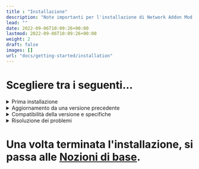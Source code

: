 ```yaml
---
title : "Installazione"
description: "Note importanti per l'installazione di Network Addon Mod per SimCity 4."
lead: ""
date: 2022-09-06T10:09:26+00:00
lastmod: 2022-09-06T10:09:26+00:00
weight: 2
draft: false
images: []
url: "docs/getting-started/installation"
---
```

<!-- markdownlint-disable MD025 MD051 -->
# Scegliere tra i seguenti...
  
   <details>

<summary>Prima installazione</summary>

## Prima installazione

* 1) Verificare la compatibilità della versione di Sim City 4 [qui](#Compatibilità della versione)</a>.

* 2) Scaricare e decomprimere il programma di installazione di NAM tramite il pulsante all'inizio di questo sito.

* 3) Installare il Java Runtime Environment preconfezionato, se non è già installato. Si trova in un file denominato "OpenJDKxxxx".

* 4) Eseguire il programma di installazione...
  * In Windows:
    * Utilizzare il file **NetworkAddonMod_Setup_Version47.bat**.  Questo installerà una patch da 4 GB che consente a NAM di funzionare correttamente nel gioco.
  * Su macOS:
    * Eseguire NetworkAddonMod_Setup_Version47.jar.
    * **Se si utilizza la versione App Store**, il programma di installazione non può installare direttamente nella posizione Plugins utilizzata dalla versione App Store, che si trova all'interno del file .app (~/Library/Containers/com.aspyr.simcity4.appstore/Data/Documents/SimCity 4). Installare prima in una posizione alternativa, quindi copiare la cartella "Plugins" in quella posizione.  Si noti che il team NAM è attualmente in grado di fornire assistenza all'installazione agli utenti dell'App Store in modo molto limitato.
  * Su Linux:
    * Eseguire NetworkAddonMod_Setup_Version47.jar o, se non si riesce, eseguire NetworkAddonMod_Setup_Version47.sh.

* 5) Seguire le istruzioni del programma di installazione, cliccando su ogni scheda della barra superiore, in ordine!
  * a) Accettare le condizioni del mod nella scheda iniziale "welcome".
  * b) Selezionare le opzioni che si desidera installare nella scheda "file".
  * c) Selezionare il percorso di installazione nella scheda "location".  In genere viene lasciato invariato rispetto alla cartella Plugins predefinita.
  * d) Infine, passare alla scheda "install".  Fare clic sul pulsante "Avvia installazione" per avviare il processo di installazione.  Al termine dell'installazione, la schermata di avanzamento mostrerà il messaggio "Tutti i componenti selezionati sono stati installati!".
  * e) Chiudere il programma di installazione. L'installazione è terminata.
  
* 5a) **Fase aggiuntiva per gli utenti Mac (opzionale su Windows/Linux)**: eseguire JDatPacker per consolidare i file della mod.
  * Se si utilizza la versione App Store, eseguire JDatPacker nella directory Plugins risultante, quindi spostare i file "Network Addon Mod_###.dat" (dove "###" è un numero a tre cifre) nel contenitore.
  * Sulla versione Steam (o se si utilizza JDatPacker su Windows), eseguire JDatPacker nella directory Documents\SimCity 4\Plugins (questa operazione consoliderà anche gli altri plugin).  Assicurarsi di rimuovere le directory originali che sono state consolidate e, se si aggiorna o si reinstalla il pacchetto NAM in qualsiasi momento, assicurarsi di eliminare i file "Network Addon Mod_###.dat" dai Plugin prima di eseguire la nuova installazione.  Si consiglia di utilizzare una nuova sottocartella (ad esempio "Plugins\Compressed Files") invece di installare nella radice della directory Plugins, per evitare conflitti tra le mod.
  
* 6) Caricare il gioco e godersi il NAM!

  </details>
  
  <details>

<summary>Aggiornamento da una versione precedente</summary>  

## Aggiornamento da una versione precedente

* 1) Spostare la cartella NetworkAddonMod attuale dalla cartella Plugins. Non cancellarla. Il desktop è un posto decente dove spostarla per ora. Nota: se avete consolidato i file NAM usando uno strumento come SC4DatPacker o JDatPacker, spostate il file consolidato.
* 2) Eseguire il programma di installazione NAM per la nuova versione.
* 3) Eseguire SimCity4 e testare. In caso di problemi o se si desidera tornare indietro, è sufficiente eliminare la nuova cartella "NetworkAddonMod" in Plugins e sostituirla con la cartella precedentemente spostata per ripristinare la funzionalità originale. Se necessario, contattateci per ulteriore assistenza.

</details>

 <details>

<summary>Compatibilità della versione e specifiche</summary>

**La Network Addon Mod è compatibile con le seguenti versioni di SimCity4 Deluxe/Rush Hour con la versione 1.1.641:**

{{< table class="w-auto" >}}
|         | GOG.com    | Steam       | Disc        | EA/Origin/Xbox Game Pass    | Mac App Store | Pirated
| ------- | :---:      | :------:    | :---:       | :---:                       | :---:         | :---:
| Windows | Si        | Si         | Limitato¹    | No³                         | N/A           | No
| Mac     | N/A        | Si         | Limitato²    | N/A                         | Si           | No
{{< /table >}}

<span class="fs-6">**¹** Must be running at *least* Version 1.1.638</span><br>
<span class="fs-6">**²** Running on macOS/OS X Version 10.6 (Snow Leopard) or earlier</span><br>
<span class="fs-6">**³** SimCity 4 Deluxe ottenuto riscattando una chiave CD esistente (non acquistandola) tramite il Supporto Clienti Origin (versione 1.1.641) **è compatibile**</span>

**Note**

* 1) EA/Origin/Xbox Game Pass non sono supportati in quanto queste versioni sono purtroppo perma-locked alle vecchie versioni del gioco (versione 1.1.610).
* 2) Il supporto tecnico è limitato per gli utenti della versione Steam per Mac e *molto limitato* per gli utenti della versione Store per macOS.

## Specifiche minime

* **NAM con opzione controller LowRAM/NoRHW**: Qualsiasi sistema costruito negli ultimi 15 anni, con 750 MB di spazio disponibile su disco.  (Gli utenti che utilizzano questa opzione non possono installare le funzioni RealHighway (RHW)).
* **NAM con opzione controller 4GB completo**: Qualsiasi sistema con sistema operativo a 64 bit, almeno 4 GB di RAM e 1,2 GB di spazio disponibile su disco.  Se si utilizza Windows, **la patch da 4 GB deve essere applicata all'eseguibile del gioco**.
  
    </details>

  <details>

<summary>Risoluzione dei problemi</summary>  

## Cosa devo fare se il NAM non supporta la mia copia del gioco?

Il nuovo programma di installazione NAM (introdotto con la Release Candidate NAM 37) non esegue più il controllo della versione. Tuttavia, si raccomanda vivamente agli utenti di controllare la versione in uso, poiché le copie non aggiornate possono essere instabili. **La versione 1.1.610 e la versione 1.1.613 NON sono supportate.

Nel caso F, la soluzione è semplicemente installare la patch EP1 Update 1, scaricabile da EA (SKU 1-5), SimCity 4 Devotion (SKU 1-5) o Simtropolis (solo SKU 1 e 2). Per determinare la versione SKU corretta per la propria copia di SimCity 4, individuare la directory di installazione e cercare nella sottocartella denominata *sku_data*. In alternativa, si possono semplicemente provare tutte le versioni SKU della patch, finché non ne funziona una.

Per i casi G e H, consultate la [sezione su Origin](#origin-ea-play-xbox-gamepass) qui sotto.

Per i casi D ed E, si noti ancora una volta che il team NAM ha poca esperienza con la versione Mac del gioco, essendo per lo più limitato alla versione Steam, e potrebbe essere molto limitato nella capacità di fornire supporto tecnico specifico per la piattaforma, anche per quanto riguarda il processo di installazione (che è più complesso nella versione App Store). Si veda la sezione relativa a macOS [qui](#mac).

Per i casi G, H, I e J, si consiglia di acquistare una copia digitale di SimCity 4 Deluxe (NON da Origin).

**Cosa succede se la mia copia del disco ha smesso di funzionare con Windows Vista, 7, 8, 8.1 o 10?

Nel 2015, Microsoft ha deciso che secdrv.sys, il file driver utilizzato da SafeDisc e da altri sistemi di protezione della copia del disco presenti in molti giochi per PC dei primi anni 2000, costituiva una minaccia per la sicurezza. Di conseguenza, il driver non è stato incluso in Windows 10 e Microsoft ha rilasciato il Windows Update KB3086255, che disattiva secdrv.sys su Windows Vista, 7, 8 e 8.1. Nel caso delle versioni precedenti di Windows, secdrv.sys può essere riattivato quando necessario attraverso l'uso del prompt dei comandi o di un file batch.

A parte il passo avanzato di firmare manualmente un driver di periferica per Windows 10, le uniche azioni possibili sono l'acquisto di una copia digitale del gioco, da un rivenditore che offra una copia del gioco con la versione 1.1.641 completamente pre-compilata (ad es. GOG o Steam), oppure rivolgersi all'assistenza clienti EA/Origin per riscattare la chiave CD e ottenere una copia digitale gratuita del gioco (a differenza delle copie acquistate tramite Origin Store, EA App o abbonamenti EA Play, le copie riscattate con la chiave CD sono completamente pre-patinate alla versione 1.1.641).

Si noti che gli eseguibili craccati (ad esempio un .exe "No CD") non possono beneficiare del supporto tecnico. Il team NAM non sostiene la pirateria, ma comprende la frustrazione dovuta al blocco del sistema DRM originale del gioco da parte di Microsoft, che costringe ad acquistare una nuova copia digitale per poter continuare a giocare. Tuttavia, il motivo per cui gli eseguibili craccati non sono ammissibili è di natura più pratica, ovvero la possibilità di errori di versione (ad esempio un crack della versione 1.1.638 con file .DAT della versione 1.1.610/613, o viceversa), che possono complicare notevolmente gli sforzi del team per fornire un utile supporto tecnico agli utenti. I [Problemi di Origin] (#avviso agli utenti che hanno acquistato una copia digitale da Origin o che usano un gioco di Playa o di Xbox) hanno contribuito a mantenere il controllo della versione fino alla recente modifica del programma di installazione nel 2020.

Si noti che se si tenta di utilizzare una versione di Windows più vecchia, a 32 bit (ad esempio Windows XP), per far funzionare il gioco su disco, questo ostacolerà notevolmente le prestazioni del gioco con la NAM completa installata; si consiglia vivamente di eseguire il gioco su un sistema operativo a 64 bit se si intende sfruttare l'intero set di funzionalità. Se si deve eseguire il gioco su un sistema operativo a 32 bit, è necessario installare il nuovo pacchetto NAMLite oppure, per un'installazione di medie dimensioni, selezionare una delle opzioni del controller NAM "LowRAM/NoRHW". (Il sistema RealHighway (RHW) è di gran lunga la parte più grande del NAM).

## Avviso agli utenti che hanno acquistato una copia digitale da Origin, o che utilizzano EA Play o Xbox Game Pass {#origin-ea-play-xbox-gamepass}

A parte un breve periodo nel 2014-2015, Origin e EA App, le piattaforme digitali di vendita al dettaglio gestite da Electronic Arts (EA), hanno venduto ai clienti al dettaglio copie di SimCity 4 Deluxe con una versione non patchata e non patchabile del file eseguibile del gioco. Al momento dell'uscita di NAM 47, questo è ancora il caso. A differenza delle versioni retail vendute da GOG.com e Steam (e in precedenza della versione "Thin Game Download" di Amazon), che vengono fornite con la versione 1.1.641, l'edizione venduta sull'Origin Store e sull'EA App (utilizzata anche dal servizio di abbonamento EA Play), presenta un file eseguibile della versione 1.1.610, mescolato con le versioni 1.1.641 dei file SimCity_1-5.dat. Avendo sostituito la protezione anticopia originale SafeDisc con il proprio DRM, EA/Origin ha alterato il checksum dell'eseguibile del gioco, impedendo così ai patcher EP1 Update 1 (versione 1.1.638) e BAT Nightlighting/EP1 Update 2 (versione 1.1.640) di EA di aggiornare correttamente l'eseguibile. Sembra inoltre che sia più difficile applicare la patch da 4 GB con la versione dell'app EA, necessaria per eseguire un'installazione NAM completa.

Questo non solo non soddisfa i requisiti minimi del NAM, ma lascia le copie retail di EA App/Origin con molti problemi di stabilità risolti dagli sviluppatori nel 2003 e senza illuminazione notturna funzionante su qualsiasi edificio personalizzato. Inoltre, impedisce l'installazione di strumenti di creazione di contenuti di prima parte, come il Building Architect Tool (BAT), che cercano un eseguibile correttamente patchato. Questo nonostante il fatto curioso che EA utilizzi immagini del NAM e di altri contenuti personalizzati per pubblicizzare SimCity 4, sia su EA.com che nell'app EA.

Inoltre, l'app EA e il client Origin sono in grado di sbloccare le altre versioni di SimCity 4 Deluxe installate sul sistema, comprese le versioni Steam e GOG, tramite il processo di "riparazione". Anche se non state giocando a una versione EA App/Origin del gioco, sappiate che l'EA App e il client Origin possono comunque sbloccare il vostro gioco.

Per coloro che hanno acquistato il gioco tramite EA.com, EA App o Origin Store, il team NAM consiglia di contattare l'assistenza EA/Origin per ottenere un rimborso, anche dopo la scadenza del periodo di restituzione, poiché gli utenti hanno avuto successo in questo caso. Se siete tra gli utenti che si sono ritrovati con la versione retail di EA App/Origin non patchata e non patchabile, vi consigliamo di contattare l'assistenza. Il team apprezzerebbe anche una vostra risposta, poiché desideriamo fortemente che EA fornisca ai propri clienti una copia del gioco correttamente patchata e stiamo cercando di documentare il numero di utenti interessati. Coloro che giocano tramite EA Play/Xbox Game Pass dovrebbero anche far sapere a EA Play che il gioco viene distribuito con un eseguibile obsoleto, privo di correzioni fondamentali per la stabilità.

Stranamente, le copie ottenute riscattando gratuitamente una chiave CD esistente presso l'assistenza clienti di Origin (caso C) *sono* correttamente patchate, nonostante ciò che lo stesso team di assistenza dice abitualmente a coloro che hanno acquistato copie e ricevuto copie digitali difettose della versione 1.1.610.

In breve:

* **Copia gratuita da EA/Origin Support per il riscatto della chiave CD**: Eseguibile correttamente patchato (1.1.641).
* **Copia acquistata da EA.com, EA App, Origin Store o giocata tramite EA Play/Xbox Game Pass**: Eseguibile non patchato e non patchabile (bloccato permanentemente alla versione 1.1.610).

Per una valutazione più dettagliata della situazione di Origin, lo sviluppatore di NAM Tarkus ha scritto ampiamente sull'argomento nel suo blog, [SimTarkus](https://simtarkus.wordpress.com/category/origin/).

## Nota per gli utenti Mac {#mac}

Aspyr ha rilasciato un aggiornamento al suo port di SimCity 4 Deluxe per macOS, aggiornandolo da un'applicazione a 32 bit a una a 64 bit sia su Steam che sull'App Store, in modo da renderlo compatibile con macOS Catalina (10.15) e successivi. Questo cambiamento ha però introdotto una serie di stranezze.

In particolare, ha cambiato la combinazione di tasti per scorrere i TAB Loop sotto i vari pulsanti della NAM. Invece di usare TAB per andare avanti e Shift-TAB per andare indietro, gli utenti Mac devono ora usare Ctrl-TAB per andare avanti e Ctrl-Shift-TAB per andare indietro. Sebbene TAB e Shift-TAB permettano di spostarsi attraverso il Loop TAB, queste combinazioni di tasti fanno sì che alcuni pezzi sotto i pulsanti vengano saltati.

Inoltre, le modifiche hanno anche interrotto SC4MacInjector di simmaster07, che consentiva ai plugin DLL, tra cui SC4Fix.dll (che risolveva i CTD dei pezzi del puzzle/TE Lot), di funzionare su macOS. Di conseguenza, queste correzioni non funzionano più su Mac e gli utenti devono prestare attenzione quando posizionano le stazioni in prossimità di pezzi di puzzle statici.

Inoltre, la procedura di installazione del NAM varia a seconda che si utilizzi la versione Steam o la versione App Store.

Con la versione Steam, il NAM si installa di default nella posizione corretta: `Utente/{nome utente}/Documenti/SimCity 4/Plugins/`.

Il team NAM non ha sufficiente dimestichezza con la versione App Store per fornire istruzioni affidabili sull'installazione e rimandiamo gli utenti alla [SC4 Mac Users board at Simtropolis](https://community.simtropolis.com/forums/forum/20-sc4-mac-users/) per assistenza.

## Una nota sul lato guida (RHD vs. LHD)

Sebbene il programma di installazione NAM, come indicato in precedenza, disponga di una serie di caselle di controllo in Installazione personalizzata relative al lato di guida, è opportuno ribadire che queste caselle **modificano solo i file di compatibilità installati con NAM e NON cambiano il lato di guida**. Se si dispone di un'installazione con guida a destra (RHD, veicoli che guidano sul lato destro delle strade; questo concetto **NON** è lo stesso del lato su cui ci si siede quando si guida un veicolo) e si desidera passare alla guida a sinistra (LHD, veicoli che guidano sul lato sinistro delle strade), in genere è necessario farlo regolando i file di localizzazione del gioco e quindi modificando le voci del registro di Windows o modificando il collegamento del gioco.

Il nuovo programma di installazione NAM non è in grado di determinare il lato di guida predefinito dell'installazione, quindi prima dell'installazione è necessario prendere nota del lato di guida dei veicoli nel gioco. Se si è cambiato il lato di guida modificando il collegamento del gioco, invece di modificare il registro di Windows, questo è il **solo e unico caso in cui è necessario modificare la casella selezionata qui**.

## Una nota sulla "patch da 4GB" {#4gb-patch}

A causa dei cambiamenti nei sistemi informatici e delle continue espansioni del file Controller principale del NAM, nel 2013 è stato determinato che molti sistemi più recenti, in particolare quelli con più di 4 GB di RAM e che eseguono versioni di Windows a 64 bit, necessitano di ulteriori sistemazioni. A tal fine, la NAM include una "4GB Patch", nota anche come "Large Address Aware (LAA) Patch", che consente al gioco di accedere a tutti i 4GB di RAM che un'applicazione a 32 bit può leggere, invece dei 2GB predefiniti. La patch della NAM è stata progettata da NTCore e integrata nella NAM con l'autorizzazione; gli utenti con sistemi che necessitano della patch riceveranno un prompt durante l'installazione della NAM per installarla. La patch originale può essere trovata [qui] (http://www.ntcore.com/4gb_patch.php).

L'unica cosa che questa patch fa è cambiare l'interruttore Large Address Aware, un interruttore accessibile presente in tutti gli eseguibili di Windows, da "off" ad "on" per l'eseguibile del gioco. Patch come questa sono comuni nelle comunità di modding dei giochi, comprese quelle associate alla serie The Elder Scrolls (ad esempio Skyrim) e Fallout, e possono essere utilizzate per migliorare le prestazioni di qualsiasi applicazione a 32 bit su sistemi con sistemi operativi a 64 bit e una quantità adeguata di RAM.

Il nuovo punto di partenza dell'installazione per gli utenti di Windows, **NetworkAddonMod_Setup_Version47.bat**, dovrebbe garantire che il gioco venga automaticamente patchato come necessario.

Si noti che la patch da 4 GB non è **necessaria per gli utenti di macOS**, poiché questa versione del gioco è a 64 bit e può accedere a una quantità di RAM superiore a quella della versione Windows (anche con la patch da 4 GB!) per impostazione predefinita.

La directory predefinita in cui si trova SimCity 4.exe dipende da come e dove è stata acquistata la copia del gioco.

* **GOG.com**: `C:\GOG Games\SimCity 4 Deluxe Edition\Apps`
* **Steam**: `C:´Program Files (x86)´Steam´´steamapps´´common´´SimCity 4 Deluxe´´Apps`´.
* **Disco originale**: `C:\Program Files (x86)\Maxis\SimCity 4 Deluxe\Apps`
* **Origin**: `C:\Program Files (x86)\Maxis\SimCity 4 Deluxe\Apps`

**Nota che solo le copie Origin acquistate tramite il riscatto gratuito della chiave CD (versione 1.1.641) sono compatibili con il NAM. Le copie acquistate tramite Origin Store o accessibili tramite Origin Access (versione 1.1.610) NON SONO COMPATIBILI. Vedere [qui](#origin-ea-play-xbox-gamepass) per maggiori dettagli**.

## Disinstallazione del NAM

Per disinstallare i file, è sufficiente eliminare con un bulldozer ogni elemento NAM di questo download nelle vostre città e rimuovere successivamente i file dalla cartella Plugins, che sarà contenuta in *`Plugins\Network Addon Mod`* per impostazione predefinita.

## Modifica delle opzioni dopo l'installazione iniziale

Il NAM è una mod molto estesa, con un numero considerevole di funzioni, che all'inizio potrebbe risultare eccessivo per coloro che non hanno una buona conoscenza del suo funzionamento. Il team NAM prevede che gli utenti, in particolare quelli nuovi al NAM, possano voler modificare il set di funzioni che hanno installato, man mano che imparano a conoscere meglio i contenuti e le capacità della mod.

A tal fine, incoraggiamo gli utenti a tenere a portata di mano il programma di installazione della versione corrente dopo l'installazione iniziale. Se si intende cambiare il proprio set di opzioni, è necessario rimuovere l'installazione corrente. Si consiglia di spostarla fuori dai Plugin in una posizione sicura, nel caso in cui si vogliano conservare le impostazioni esistenti come backup.

## Installazione manuale - Avanzata

Gli utenti che non possono o non vogliono installare Java possono eseguire un'installazione manuale del NAM, cosa che la nuova architettura dei file introdotta nel 2020 rende molto più possibile rispetto alle precedenti versioni "monolitiche".

Questo metodo richiede uno strumento di decompressione dei file in grado di aprire i file .jar, come [7-zip](https://www.7-zip.org) (Windows) o [Keka](https://www.keka.io/en/) (macOS). Per iniziare, aprire NetworkAddonMod_Setup_Version47.jar utilizzando il proprio strumento di decompressione file.

Il contenuto del NAM si trova nella sottocartella "installation". Il programma di installazione corrente utilizza una serie di flag di carattere all'inizio dei nomi delle directory, per indicare al programma di installazione come ordinare le opzioni, se sono obbligatorie o facoltative, ecc.

I numeri preceduti dal segno "at" ("@"), cioè "@1", "@2" e così via, vengono ordinati semplicemente con questo flag.

Qualsiasi directory con il trattino ("^") davanti al nome (o dietro un flag di ordinamento "@") è obbligatoria.

Qualsiasi directory con il punto esclamativo ("!") davanti al nome (o dietro un flag di ordinamento "@") non viene installata per impostazione predefinita.

Tutte le opzioni in cui sono presenti il segno di uguale ("=") e il trattino ("-") si escludono a vicenda: solo una deve essere installata (l'opzione "=" è quella predefinita).

La cartella "@1^Core" è obbligatoria. Tutte le altre cartelle hanno opzioni al loro interno. Almeno una delle cartelle che iniziano con "0 NAM Controller" deve essere installata. Con "4 Automata Controller#" e "9 Traffic Simulator#", è sufficiente selezionare una delle opzioni all'interno e scartare le altre, poiché si escludono a vicenda. In "8 Texture and Drive Side Support", mantenere "z_Common Files", quindi selezionare "-EU" (per le texture UE) o "=US" (per le texture USA), e all'interno di "-EU" o "=US", sbarazzarsi di "_RightSide" o "_LeftSide" (quello che non coincide con il lato di guida dei veicoli nel gioco), e decidere se si desidera una (o nessuna) delle altre opzioni della sottocartella (ad esempio Cul-De-Sacs).

Il regolatore Automata influisce fondamentalmente sulla visualizzazione del traffico visivo nel gioco: Standard sarà il più leggero, mentre Radical sarà il più pesante, Persistent fa durare più a lungo la visualizzazione degli automi e i modificatori 24-Hour gestiscono se la visualizzazione è costante o segue i dati dell'orologio delle 24 ore nel gioco.

Il supporto per texture e lato guida include quattro opzioni, a seconda che si vogliano usare texture statunitensi/nordamericane o europee/internazionali, e il lato guida del gioco (RHD o LHD, che dovrebbe corrispondere alla selezione per il controller NAM).

Con il simulatore di traffico, questi elementi sono ordinati in base a "@1" e simili, in ordine di capacità dall'opzione più bassa a quella più alta. Media è l'opzione predefinita.

Con 5 DataView Options#, ci sono due sottocartelle. Entrambe sono semplici opzioni, che non si escludono a vicenda. Probabilmente si può lasciare questa così com'è, a meno che non si gradiscano le modifiche alla Vista dati.

Con 6 Varie, le due opzioni che si escludono a vicenda da tenere d'occhio sono Query estese delle stazioni (ci sono quattro opzioni, con differenze molto sottili) e Regolazione della capacità aeroportuale di Maxis Transit Lots#, che ha tre opzioni (predefinita, media e grande). Inoltre, le scavatrici e i sollevatori di buche sono molto raccomandati: sono molto utili anche al di fuori del normale utilizzo del NAM.

Per quanto riguarda le 3 Stazioni di transito aggiuntive, dipende se si vogliono altre stazioni di transito oltre a quelle predefinite del gioco, e da ciò che il NAM aggiunge di default per alcune reti aggiuntive di override. Non dovrebbe esserci nulla di male nell'aggiungerla interamente o nel lasciarla fuori del tutto, e se ci sono alcune stazioni aggiunte che vi piacciono/non vi piacciono, potrete personalizzarle in seguito.

2 Additional Network Features è di gran lunga l'area più grande del programma di installazione. Contiene tutti gli effettivi addon delle funzioni di rete della mod. La maggior parte delle reti/gruppi di reti avrà una cartella "Base Features", che dovrebbe essere obbligatoria, in quanto contiene molte delle aggiunte di base del NAM a ciascuna rete, insieme a tutte le curve a raggio largo/multi raggio e agli angoli frazionali, nonché alle opzioni di rotatoria per le varie reti stradali.

La principale opzione "mutuamente esclusiva" da tenere presente è quella delle autostrade Maxis (ci sono due opzioni: @1=Stile predefinito, che mantiene l'aspetto predefinito delle autostrade Maxis e vi aggiunge le aggiunte del NAM, oppure @2-Sovrapposizione di autostrade Maxis (RHW-Style), che riveste completamente le autostrade Maxis, rimuove l'accesso agli svincoli predefiniti e li sostituisce con funzionalità di svincolo modulare in stile RHW e alcuni nuovi svincoli piazzabili. L'uso dell'opzione RealHighway (RHW) è praticamente obbligatorio se si sceglie questa strada).

Le altre opzioni da tenere d'occhio sono quelle relative al trasporto su acqua, dove il Canal Addon Mod (CAN-AM) ha due stili che si escludono a vicenda (@1=Callagrafx Style e @2-SimGoober Style), e ci sono anche un bel po' di opzioni "non predefinite" in Roads, One-Way Roads e Avenues.

Le tre opzioni non predefinite sono !Legacy Auto Avenue Turn Lanes (si tratta delle vecchie corsie di svolta automatica che appaiono sulle intersezioni Avenue x Avenue - in gran parte considerate "deprecate" ora, in quanto possono interferire con alcune funzionalità più recenti), ! Legacy Semi-Auto Road Turn Lanes (il sostituto "semi-automatico" delle vecchie corsie di inversione automatica sulle intersezioni Road x Road, che ora appaiono facendo clic sulle intersezioni Road x Road + e T con lo strumento One-Way Road, anch'esso ormai in qualche modo "deprecato"), e !One-Way Road Arrow Plugins. Questi plugin freccia sono per lo più una questione di gusti e, nonostante la denominazione della cartella, in realtà dovrebbero essere reciprocamente esclusivi. "Eliminazione" elimina completamente le frecce, "Riduzione" ne nasconde alcune (e di fatto influisce in qualche misura sulla funzionalità di base della rete OWR), mentre "Frecce singole" sostituisce le doppie frecce predefinite con una sola freccia (che ha un aspetto più gradevole sulle reti NWM).

Il resto delle 2 Additional Network Features si spiega da sé, anche se non è consigliabile gestire queste opzioni in modo minuzioso, poiché in questo modo è possibile produrre un'installazione non funzionante. RealRailway è l'unica opzione predefinita per la ferrovia, mentre è meglio scegliere tutto o niente per RealHighways (RHW) e l'opzione "Additional Widths and Turn Lanes" della cartella Road, One-Way Road e Avenue (che contiene il Network Widening Mod e FLEX Turn Lanes). Se c'è scritto "Legacy" ma non è preceduto da "!", probabilmente è meglio installarlo, in quanto consente di mantenere in funzione alcuni contenuti più vecchi e deprecati, se sono stati creati con versioni precedenti.

## Informazioni per gli utenti di sistemi di fascia bassa (Windows a 32 bit/<4 GB di RAM)

Gli utenti che tentano di eseguire il NAM come installato di default con il controller NAM completo, su sistemi con Windows a 32 bit e/o meno di 4 GB di RAM, non saranno in grado di utilizzare i 4 GB di patch richiesti e incontreranno errori di Crash-to-Desktop (CTD) con il controller di default. L'unica soluzione è installare NAMLite o selezionare una delle opzioni "Low RAM/No RHW" nel programma di installazione. Si noti che le opzioni "Low RAM/No RHW" non includono alcun codice per il plugin RealHighway (RHW), per cui se si tenta di costruire sistemi RHW si ritorna alla rete RHW-2 di base. Il plugin RealHighway (RHW) è il principale responsabile delle dimensioni del controller, quindi la sua mancata installazione aiuta a tenere sotto controllo la situazione sui sistemi di fascia bassa. Si noti che il controller NAM è uno dei file più critici dell'intera mod; senza un controller NAM, **nessuno dei pulsanti del menu NAM funzionerà, risultando invece in una "freccia rossa" quando viene cliccato.**

Gli utenti che desiderano eseguire solo i miglioramenti del simulatore di traffico del NAM devono installare NAMLite.

## Distribuzione e vecchie versioni

Il team NAM fornisce supporto e consente la distribuzione solo della versione più recente del NAM. Con l'eccezione delle vecchie versioni non in lingua inglese (che sono supportate dai rispettivi siti, non dal team NAM), non sarà fornito alcun supporto tecnico agli utenti di versioni precedenti del NAM, né saranno rese disponibili per il download, su richiesta o in altro modo, le versioni precedenti del NAM. Il team non conserva un archivio ufficiale delle versioni precedenti e non dispone delle risorse necessarie per rispondere alle domande su di esse. Ogni versione include miglioramenti trasversali a funzioni vecchie e nuove, è progettata per essere il più possibile compatibile con le città costruite con le versioni precedenti e ha lo scopo di migliorare l'esperienza dell'utente finale. Le vecchie versioni sono intrinsecamente inferiori e non sono "più semplici" o "più facili" da usare.

Gli utenti che desiderano un set di funzioni più ridotto, a causa di limitazioni tecniche o di scarsa familiarità con le vaste opzioni del NAM, dovrebbero invece cercare di installare NAMLite, o un numero inferiore di opzioni nel NAM attuale, potenzialmente accoppiato con l'opzione "Low RAM/No RHW".

Gli utenti che desiderano conservare le vecchie versioni dovrebbero salvarle nei loro archivi personali. Si noti ancora una volta che non verrà fornito alcun supporto tecnico, né gli utenti o i siti potranno ridistribuire le vecchie versioni.

</details>

# Una volta terminata l'installazione, si passa alle [Nozioni di base](/docs/getting-started/in-game-basics).
